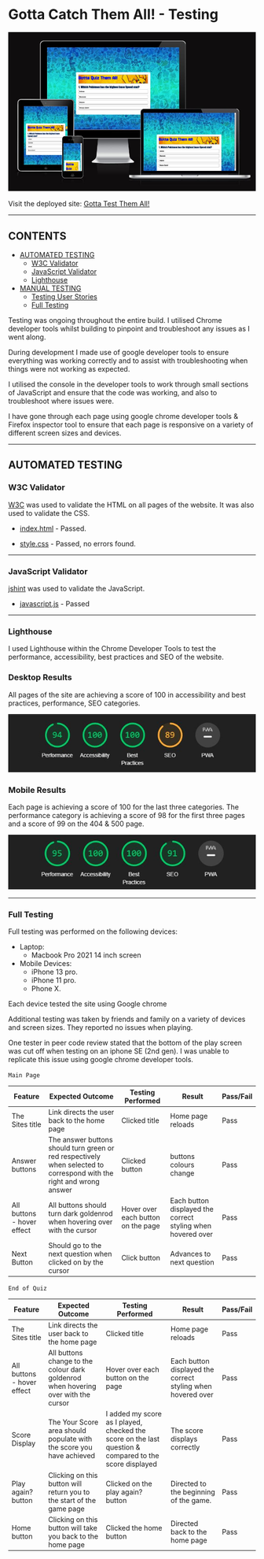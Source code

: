 # Gotta Catch Them All! -  Testing

![The quiz shown on a variety of screen sizes](media/devices.JPG)

Visit the deployed site: [Gotta Test Them All!](https://github.com/Wazza1999/Project2-Quiz)

- - -

## CONTENTS

* [AUTOMATED TESTING](#automated-testing)
  * [W3C Validator](#w3c-validator)
  * [JavaScript Validator](#javascript-validator)
  * [Lighthouse](#lighthouse)
* [MANUAL TESTING](#manual-testing)
  * [Testing User Stories](#testing-user-stories)
  * [Full Testing](#full-testing)

Testing was ongoing throughout the entire build. I utilised Chrome developer tools whilst building to pinpoint and troubleshoot any issues as I went along.

During development I made use of google developer tools to ensure everything was working correctly and to assist with troubleshooting when things were not working as expected.

I utilised the console in the developer tools to work through small sections of JavaScript and ensure that the code was working, and also to troubleshoot where issues were.

I have gone through each page using google chrome developer tools & Firefox inspector tool to ensure that each page is responsive on a variety of different screen sizes and devices.

- - -

## AUTOMATED TESTING

### W3C Validator

[W3C](https://validator.w3.org/) was used to validate the HTML on all pages of the website. It was also used to validate the CSS.

* [index.html](Testing/W3C/HTML-Test.JPG) - Passed.

* [style.css](Testing/W3C/CSS-Test.JPG) - Passed, no errors found.

- - -

### JavaScript Validator

[jshint](https://jshint.com/) was used to validate the JavaScript.

* [javascript.js](Testing/W3C/Jshint.JPG) - Passed
- - -

### Lighthouse

I used Lighthouse within the Chrome Developer Tools to test the performance, accessibility, best practices and SEO of the website.

### Desktop Results

All pages of the site are achieving a score of 100 in accessibility and best practices, performance, SEO categories.

![index.html](Testing/lighthouse/lighthouse-desktop.JPG)

### Mobile Results

Each page is achieving a score of 100 for the last three categories. The performance category is achieving a score of 98 for the first three pages and a score of 99 on the 404 & 500 page.

![index.html](Testing/lighthouse/lighthouse-mobile.JPG)
- - -

### Full Testing

Full testing was performed on the following devices:

* Laptop:
  * Macbook Pro 2021 14 inch screen
* Mobile Devices:
  * iPhone 13 pro.
  * iPhone 11 pro.
  * Phone X.

Each device tested the site using Google chrome

Additional testing was taken by friends and family on a variety of devices and screen sizes. They reported no issues when playing.

One tester in peer code review stated that the bottom of the play screen was cut off when testing on an iphone SE (2nd gen). I was unable to replicate this issue using google chrome developer tools.

`Main Page`

| Feature | Expected Outcome | Testing Performed | Result | Pass/Fail |
| --- | --- | --- | --- | --- |
| The Sites title | Link directs the user back to the home page | Clicked title | Home page reloads | Pass |
| Answer buttons| The answer buttons should turn green or red respectively when selected to correspond with the right and wrong answer| Clicked button | buttons colours change | Pass |
| All buttons - hover effect | All buttons should turn dark goldenrod when hovering over with the cursor | Hover over each button on the page | Each button displayed the correct styling when hovered over | Pass |
| Next Button | Should go to the next question when clicked on by the cursor | Click button | Advances to next question | Pass |


`End of Quiz`

| Feature | Expected Outcome | Testing Performed | Result | Pass/Fail |
| --- | --- | --- | --- | --- |
| The Sites title | Link directs the user back to the home page | Clicked title | Home page reloads | Pass |
| All buttons - hover effect | All buttons change to the colour dark goldenrod when hovering over with the cursor | Hover over each button on the page | Each button displayed the correct styling when hovered over | Pass |
| Score Display | The Your Score area should populate with the score you have achieved | I added my score as I played, checked the score on the last question & compared to the score displayed | The score displays correctly | Pass |
| Play again? button | Clicking on this button will return you to the start of the game page | Clicked on the play again? button | Directed to the beginning of the game.| Pass |
| Home button | Clicking on this button will take you back to the home page | Clicked the home button | Directed back to the home page | Pass |
